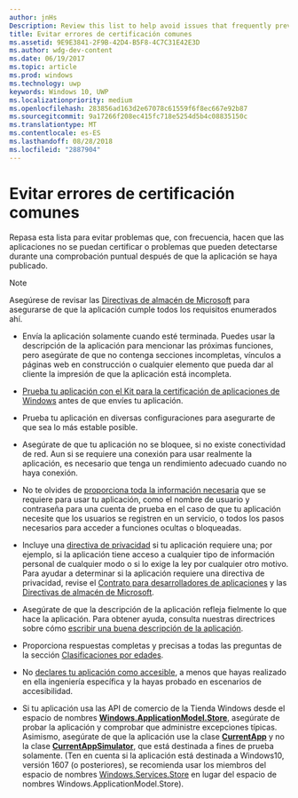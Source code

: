 ```yaml
---
author: jnHs
Description: Review this list to help avoid issues that frequently prevent apps from getting certified, or that might be identified during a spot check after the app is published.
title: Evitar errores de certificación comunes
ms.assetid: 9E9E3841-2F9B-42D4-B5F8-4C7C31E42E3D
ms.author: wdg-dev-content
ms.date: 06/19/2017
ms.topic: article
ms.prod: windows
ms.technology: uwp
keywords: Windows 10, UWP
ms.localizationpriority: medium
ms.openlocfilehash: 283856ad163d2e67078c61559f6f8ec667e92b87
ms.sourcegitcommit: 9a17266f208ec415fc718e5254d5b4c08835150c
ms.translationtype: MT
ms.contentlocale: es-ES
ms.lasthandoff: 08/28/2018
ms.locfileid: "2887904"
---
```

# <a name="avoid-common-certification-failures"></a>Evitar errores de certificación comunes


Repasa esta lista para evitar problemas que, con frecuencia, hacen que las aplicaciones no se puedan certificar o problemas que pueden detectarse durante una comprobación puntual después de que la aplicación se haya publicado.

> [!NOTE]
> Asegúrese de revisar las [Directivas de almacén de Microsoft](https://docs.microsoft.com/legal/windows/agreements/store-policies) para asegurarse de que la aplicación cumple todos los requisitos enumerados ahí.

-   Envía la aplicación solamente cuando esté terminada. Puedes usar la descripción de la aplicación para mencionar las próximas funciones, pero asegúrate de que no contenga secciones incompletas, vínculos a páginas web en construcción o cualquier elemento que pueda dar al cliente la impresión de que la aplicación está incompleta.

-   [Prueba tu aplicación con el Kit para la certificación de aplicaciones de Windows](../debug-test-perf/windows-app-certification-kit.md) antes de que envíes tu aplicación.

-   Prueba tu aplicación en diversas configuraciones para asegurarte de que sea lo más estable posible.

-   Asegúrate de que tu aplicación no se bloquee, si no existe conectividad de red. Aun si se requiere una conexión para usar realmente la aplicación, es necesario que tenga un rendimiento adecuado cuando no haya conexión.

-   No te olvides de [proporciona toda la información necesaria](notes-for-certification.md) que se requiere para usar tu aplicación, como el nombre de usuario y contraseña para una cuenta de prueba en el caso de que tu aplicación necesite que los usuarios se registren en un servicio, o todos los pasos necesarios para acceder a funciones ocultas o bloqueadas.

-   Incluye una [directiva de privacidad](create-app-store-listings.md#privacy-policy) si tu aplicación requiere una; por ejemplo, si la aplicación tiene acceso a cualquier tipo de información personal de cualquier modo o si lo exige la ley por cualquier otro motivo. Para ayudar a determinar si la aplicación requiere una directiva de privacidad, revise el [Contrato para desarrolladores de aplicaciones](https://docs.microsoft.com/legal/windows/agreements/app-developer-agreement) y las [Directivas de almacén de Microsoft](https://docs.microsoft.com/legal/windows/agreements/store-policies).

-   Asegúrate de que la descripción de la aplicación refleja fielmente lo que hace la aplicación. Para obtener ayuda, consulta nuestras directrices sobre cómo [escribir una buena descripción de la aplicación](write-a-great-app-description.md).

-   Proporciona respuestas completas y precisas a todas las preguntas de la sección [Clasificaciones por edades](age-ratings.md).

-   No [declares tu aplicación como accesible](app-declarations.md#this-app-has-been-tested-to-meet-accessibility-guidelines), a menos que hayas realizado en ella ingeniería específica y la hayas probado en escenarios de accesibilidad.

-   Si tu aplicación usa las API de comercio de la Tienda Windows desde el espacio de nombres [**Windows.ApplicationModel.Store**](https://docs.microsoft.com/uwp/api/Windows.ApplicationModel.Store), asegúrate de probar la aplicación y comprobar que administre excepciones típicas. Asimismo, asegúrate de que la aplicación use la clase [**CurrentApp**](https://docs.microsoft.com/uwp/api/Windows.ApplicationModel.Store.CurrentApp) y no la clase [**CurrentAppSimulator**](https://docs.microsoft.com/uwp/api/Windows.ApplicationModel.Store.CurrentAppSimulator), que está destinada a fines de prueba solamente. (Ten en cuenta si la aplicación está destinada a Windows10, versión 1607 (o posteriores), se recomienda usar los miembros del espacio de nombres [Windows.Services.Store](https://docs.microsoft.com/uwp/api/windows.services.store) en lugar del espacio de nombres Windows.ApplicationModel.Store).


 

 




